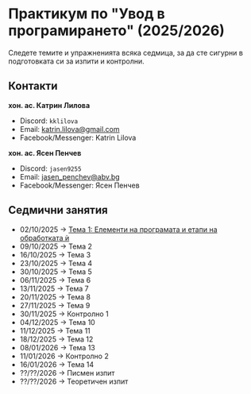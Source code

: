 # Практикум по "Увод в програмирането" (2025/2026)

Следете темите и упражненията всяка седмица, за да сте сигурни в подготовката си за изпити и контролни.

## Контакти

**хон. ас. Катрин Лилова**

- Discord: `kklilova`
- Email: [katrin.lilova@gmail.com](mailto:katrin.lilova@gmail.com)
- Facebook/Messenger: Katrin Lilova

**хон. ас. Ясен Пенчев**

- Discord: `jasen9255`
- Email: [jasen_penchev@abv.bg](mailto:jasen_penchev@abv.bg)
- Facebook/Messenger: Ясен Пенчев

## Седмични занятия

- 02/10/2025 → [Тема 1: Елементи на програмата и етапи на обработката ѝ](week_01/)
- 09/10/2025 → Тема 2
- 16/10/2025 → Тема 3
- 23/10/2025 → Тема 4
- 30/10/2025 → Тема 5
- 06/11/2025 → Тема 6
- 13/11/2025 → Тема 7
- 20/11/2025 → Тема 8
- 27/11/2025 → Тема 9
- 30/11/2025 → Контролно 1
- 04/12/2025 → Тема 10
- 11/12/2025 → Тема 11
- 18/12/2025 → Тема 12
- 08/01/2026 → Тема 13
- 11/01/2026 → Контролно 2
- 16/01/2026 → Тема 14
- ??/??/2026 → Писмен изпит
- ??/??/2026 → Теоретичен изпит